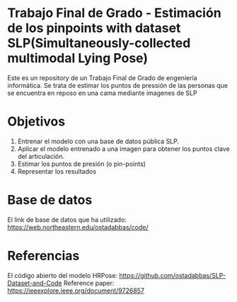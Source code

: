 # Trabajo Final de Grado - Estimación de los pinpoints with dataset SLP(Simultaneously-collected multimodal Lying Pose)
Este es un repository de un Trabajo Final de Grado de engeniería informática. Se trata de estimar los puntos de pressión de las personas que se encuentra en reposo en una cama mediante imagenes de SLP

# Objetivos
1. Entrenar el modelo con una base de datos pública SLP.
2. Aplicar el modelo entrenado a una imagen para obtener los puntos clave del articulación.
3. Estimar los puntos de presión (o pin-points)
4. Representar los resultados

# Base de datos 
El link de base de datos que ha utilizado: https://web.northeastern.edu/ostadabbas/code/ 

# Referencias 
El código abierto del modelo HRPose: https://github.com/ostadabbas/SLP-Dataset-and-Code 
Reference paper: https://ieeexplore.ieee.org/document/9726857 
